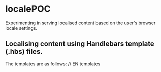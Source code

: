 # localePOC
Experimenting in serving localised content based on the user's browser locale settings.

## Localising content using Handlebars template (.hbs) files.

The templates are as follows:
      // EN templates
      <script id="en" src="templates/en.hbs" type="text/x-handlebars-template"></script>
